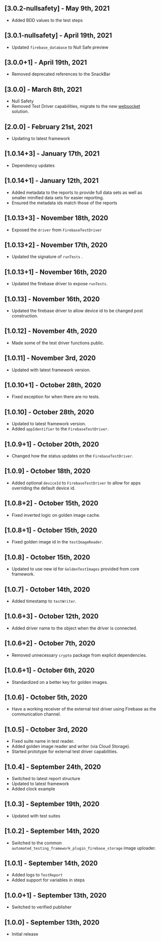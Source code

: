 ## [3.0.2-nullsafety] - May 9th, 2021

* Added BDD values to the test steps


## [3.0.1-nullsafety] - April 19th, 2021

* Updated `firebase_database` to Null Safe preview


## [3.0.0+1] - April 19th, 2021

* Removed deprecated references to the SnackBar


## [3.0.0] - March 8th, 2021

* Null Safety
* Removed Test Driver capabilities, migrate to the new [websocket](https://pub.dev/packages/automated_testing_framework_driver_websocket) solution.


## [2.0.0] - February 21st, 2021

* Updating to latest framework


## [1.0.14+3] - January 17th, 2021

* Dependency updates


## [1.0.14+1] - January 12th, 2021

* Added metadata to the reports to provide full data sets as well as smaller minified data sets for easier reporting.
* Ensured the metadata ids match those of the reports


## [1.0.13+3] - November 18th, 2020

* Exposed the `driver` from `FirebaseTestDriver`


## [1.0.13+2] - November 17th, 2020

* Updated the signature of `runTests` .


## [1.0.13+1] - November 16th, 2020

* Updated the firebase driver to expose `runTests`.


## [1.0.13] - November 16th, 2020

* Updated the firebase driver to allow device id to be changed post construction.


## [1.0.12] - November 4th, 2020

* Made some of the test driver functions public.


## [1.0.11] - November 3rd, 2020

* Updated with latest framework version.


## [1.0.10+1] - October 28th, 2020

* Fixed exception for when there are no tests.


## [1.0.10] - October 28th, 2020

* Updated to latest framework version.
* Added `appIdentifier` to the `FirebaseTestDriver`.


## [1.0.9+1] - October 20th, 2020

* Changed how the status updates on the `FirebaseTestDriver`.


## [1.0.9] - October 18th, 2020

* Added optional `deviceId` to `FirebaseTestDriver` to allow for apps overriding the default device id.


## [1.0.8+2] - October 15th, 2020

* Fixed inverted logic on golden image cache.


## [1.0.8+1] - October 15th, 2020

* Fixed golden image id in the `testImageReader`.


## [1.0.8] - October 15th, 2020

* Updated to use new id for `GoldenTestImages` provided from core framework.


## [1.0.7] - October 14th, 2020

* Added timestamp to `testWriter`.


## [1.0.6+3] - October 12th, 2020

* Added driver name to the object when the driver is connected.


## [1.0.6+2] - October 7th, 2020

* Removed unnecessary `crypto` package from explicit dependencies.


## [1.0.6+1] - October 6th, 2020

* Standardized on a better key for golden images.


## [1.0.6] - October 5th, 2020

* Have a working receiver of the external test driver using Firebase as the communication channel.


## [1.0.5] - October 3rd, 2020

* Fixed suite name in test reader.
* Added golden image reader and writer (via Cloud Storage).
* Started prototype for external test driver capabilities.


## [1.0.4] - September 24th, 2020

* Switched to latest report structure
* Updated to latest framework
* Added clock example


## [1.0.3] - September 19th, 2020

* Updated with test suites


## [1.0.2] - September 14th, 2020

* Switched to the common `automated_testing_framework_plugin_firebase_storage` image uploader.


## [1.0.1] - September 14th, 2020

* Added logs to `TestReport`
* Added support for variables in steps


## [1.0.0+1] - September 13th, 2020

* Switched to verified publisher


## [1.0.0] - September 13th, 2020

* Initial release
